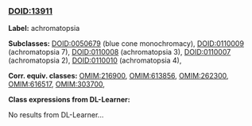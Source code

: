 
### [DOID:13911](http://purl.obolibrary.org/obo/DOID_13911)
**Label:** achromatopsia

**Subclasses:** [DOID:0050679](http://purl.obolibrary.org/obo/DOID_0050679) (blue cone monochromacy), [DOID:0110009](http://purl.obolibrary.org/obo/DOID_0110009) (achromatopsia 7), [DOID:0110008](http://purl.obolibrary.org/obo/DOID_0110008) (achromatopsia 3), [DOID:0110007](http://purl.obolibrary.org/obo/DOID_0110007) (achromatopsia 2), [DOID:0110010](http://purl.obolibrary.org/obo/DOID_0110010) (achromatopsia 4), 

**Corr. equiv. classes:** [OMIM:216900](http://purl.obolibrary.org/obo/OMIM_216900), [OMIM:613856](http://purl.obolibrary.org/obo/OMIM_613856), [OMIM:262300](http://purl.obolibrary.org/obo/OMIM_262300), [OMIM:616517](http://purl.obolibrary.org/obo/OMIM_616517), [OMIM:303700](http://purl.obolibrary.org/obo/OMIM_303700), 

**Class expressions from DL-Learner:**

No results from DL-Learner...



